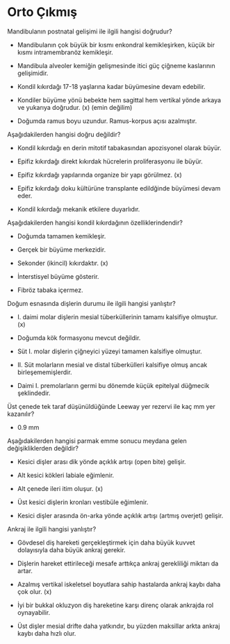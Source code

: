 # Orto Çıkmış

Mandibulanın postnatal gelişimi ile ilgili hangisi doğrudur?

- Mandibulanın çok büyük bir kısmı enkondral kemikleşirken, küçük bir kısmı intramembranöz kemikleşir.

- Mandibula alveoler kemiğin gelişmesinde itici güç çiğneme kaslarının gelişimidir.

- Kondil kıkırdağı 17-18 yaşlarına kadar büyümesine devam edebilir.

- Kondiler büyüme yönü bebekte hem sagittal hem vertikal yönde arkaya ve yukarıya doğrudur. (x) (emin değilim)

- Doğumda ramus boyu uzundur. Ramus-korpus açısı azalmıştır.

Aşağıdakilerden hangisi doğru değildir?

- Kondil kıkırdağı en derin mitotif tabakasından apozisyonel olarak büyür.

- Epifiz kıkırdağı direkt kıkırdak hücrelerin proliferasyonu ile büyür.

- Epifiz kıkırdağı yapılarında organize bir yapı görülmez. (x)

- Epifiz kıkırdağı doku kültürüne transplante edildğinde büyümesi devam eder.

- Kondil kıkırdağı mekanik etkilere duyarlıdır.

Aşağıdakilerden hangisi kondil kıkırdağının özelliklerindendir?

- Doğumda tamamen kemikleşir.

- Gerçek bir büyüme merkezidir.

- Sekonder (ikincil) kıkırdaktır. (x)

- İnterstisyel büyüme gösterir.

- Fibröz tabaka içermez.

Doğum esnasında dişlerin durumu ile ilgili hangisi yanlıştır?

- I. daimi molar dişlerin mesial tüberküllerinin tamamı kalsifiye olmuştur. (x)

- Doğumda kök formasyonu mevcut değildir.

- Süt I. molar dişlerin çiğneyici yüzeyi tamamen kalsifiye olmuştur.

- II. Süt molarların mesial ve distal tüberkülleri kalsifiye olmuş ancak birleşememişlerdir.

- Daimi I. premolarların germi bu dönemde küçük epitelyal düğmecik şeklindedir.

Üst çenede tek taraf düşünüldüğünde Leeway yer rezervi ile kaç mm yer kazanılır?

- 0.9 mm

Aşağıdakilerden hangisi parmak emme sonucu meydana gelen değişikliklerden değildir?

- Kesici dişler arası dik yönde açıklık artışı (open bite) gelişir.

- Alt kesici kökleri labiale eğimlenir.

- Alt çenede ileri itim oluşur. (x)

- Üst kesici dişlerin kronları vestibüle eğimlenir.

- Kesici dişler arasında ön-arka yönde açıklık artışı (artmış overjet) gelişir.

Ankraj ile ilgili hangisi yanlıştır?

- Gövdesel diş hareketi gerçekleştirmek için daha büyük kuvvet dolayısıyla daha büyük ankraj gerekir.

- Dişlerin hareket ettirileceği mesafe arttıkça ankraj gerekliliği miktarı da artar.

- Azalmış vertikal iskeletsel boyutlara sahip hastalarda ankraj kaybı daha çok olur. (x)

- İyi bir bukkal okluzyon diş hareketine karşı direnç olarak ankrajda rol oynayabilir.

- Üst dişler mesial drifte daha yatkındır, bu yüzden maksillar arkta ankraj kaybı daha hızlı olur.


